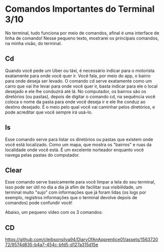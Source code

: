 # Comandos Importantes do Terminal 3/10
No terminal, tudo funciona por meio de comandos, afinal é uma interface de linha de comando! Nesse pequeno texto, mostrarei os principais comandos, na minha visão, do terminal.

## Cd
Quando você pede um Uber ou táxi, é necessário indicar para o motorista exatamente para onde você quer ir. 
Você fala, por meio do app, o bairro para onde deseja ser levado. O comando cd serve exatamente como um carro 
que vai lhe levar para onde você quer ir, basta indicar para ele o local desejado e ele lhe conduzirá até lá. 
No computador, os bairros são os diretórios (ou pastas), depois de digitar o comando cd, na sequência você coloca 
o nome da pasta para onde você deseja ir e ele lhe conduz ao destino desejado. É o meio pelo qual você vai caminhar 
pelos diretórios, e pode acreditar que você sempre irá usá-lo.

## ls
Esse comando serve para listar os diretórios ou pastas que existem onde você está localizado. Como um mapa, que mostra os 
"bairros" e ruas da localidade onde você está. É um excelente norteador enquanto você navega pelas pastas do computador.

## Clear
Esse comando serve basicamente para você limpar a tela do seu terminal, isso pode ser útil no dia a dia já afim de facilitar 
sua visibilidade, um terminal muito "sujo" com informações que já foram lidas (os logs por exemplo, registros informações que 
o terminal devolve depois de comandos) pode confundir você!

Abaixo, um pequeno vídeo com os 3 comandos:

## CD

https://github.com/cleibsonsilva94/DiaryOfAnApprentice01/assets/156372072/9574d835-b4a7-454c-bfd5-d127a315d15e
